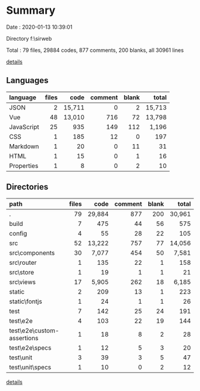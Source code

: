 # Summary

Date : 2020-01-13 10:39:01

Directory f:\sirweb

Total : 79 files,  29884 codes, 877 comments, 200 blanks, all 30961 lines

[details](details.md)

## Languages
| language | files | code | comment | blank | total |
| :--- | ---: | ---: | ---: | ---: | ---: |
| JSON | 2 | 15,711 | 0 | 2 | 15,713 |
| Vue | 48 | 13,010 | 716 | 72 | 13,798 |
| JavaScript | 25 | 935 | 149 | 112 | 1,196 |
| CSS | 1 | 185 | 12 | 0 | 197 |
| Markdown | 1 | 20 | 0 | 11 | 31 |
| HTML | 1 | 15 | 0 | 1 | 16 |
| Properties | 1 | 8 | 0 | 2 | 10 |

## Directories
| path | files | code | comment | blank | total |
| :--- | ---: | ---: | ---: | ---: | ---: |
| . | 79 | 29,884 | 877 | 200 | 30,961 |
| build | 7 | 475 | 44 | 56 | 575 |
| config | 4 | 55 | 28 | 22 | 105 |
| src | 52 | 13,222 | 757 | 77 | 14,056 |
| src\components | 30 | 7,077 | 454 | 50 | 7,581 |
| src\router | 1 | 135 | 22 | 1 | 158 |
| src\store | 1 | 19 | 1 | 1 | 21 |
| src\views | 17 | 5,905 | 262 | 18 | 6,185 |
| static | 2 | 209 | 13 | 1 | 223 |
| static\fontjs | 1 | 24 | 1 | 1 | 26 |
| test | 7 | 142 | 25 | 24 | 191 |
| test\e2e | 4 | 103 | 22 | 19 | 144 |
| test\e2e\custom-assertions | 1 | 18 | 8 | 2 | 28 |
| test\e2e\specs | 1 | 12 | 5 | 3 | 20 |
| test\unit | 3 | 39 | 3 | 5 | 47 |
| test\unit\specs | 1 | 10 | 0 | 2 | 12 |

[details](details.md)